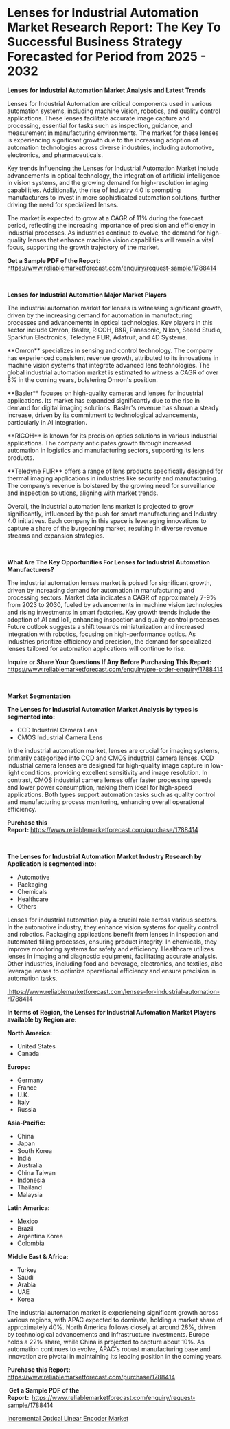 <p><h1>Lenses for Industrial Automation Market Research Report: The Key To Successful Business Strategy Forecasted for Period from 2025 - 2032</h1></p><p><strong>Lenses for Industrial Automation Market Analysis and Latest Trends</strong></p>
<p><p>Lenses for Industrial Automation are critical components used in various automation systems, including machine vision, robotics, and quality control applications. These lenses facilitate accurate image capture and processing, essential for tasks such as inspection, guidance, and measurement in manufacturing environments. The market for these lenses is experiencing significant growth due to the increasing adoption of automation technologies across diverse industries, including automotive, electronics, and pharmaceuticals.</p><p>Key trends influencing the Lenses for Industrial Automation Market include advancements in optical technology, the integration of artificial intelligence in vision systems, and the growing demand for high-resolution imaging capabilities. Additionally, the rise of Industry 4.0 is prompting manufacturers to invest in more sophisticated automation solutions, further driving the need for specialized lenses. </p><p>The market is expected to grow at a CAGR of 11% during the forecast period, reflecting the increasing importance of precision and efficiency in industrial processes. As industries continue to evolve, the demand for high-quality lenses that enhance machine vision capabilities will remain a vital focus, supporting the growth trajectory of the market.</p></p>
<p><strong>Get a Sample PDF of the Report:&nbsp;</strong> <a href="https://www.reliablemarketforecast.com/enquiry/request-sample/1788414?utm_campaign=1080&utm_medium=2&utm_source=Github&utm_content=ia&utm_term=13022025&utm_id=lenses-for-industrial-automation">https://www.reliablemarketforecast.com/enquiry/request-sample/1788414</a></p>
<p>&nbsp;</p>
<p><strong>Lenses for Industrial Automation Major Market Players</strong></p>
<p><p>The industrial automation market for lenses is witnessing significant growth, driven by the increasing demand for automation in manufacturing processes and advancements in optical technologies. Key players in this sector include Omron, Basler, RICOH, B&R, Panasonic, Nikon, Seeed Studio, Sparkfun Electronics, Teledyne FLIR, Adafruit, and 4D Systems.</p><p>**Omron** specializes in sensing and control technology. The company has experienced consistent revenue growth, attributed to its innovations in machine vision systems that integrate advanced lens technologies. The global industrial automation market is estimated to witness a CAGR of over 8% in the coming years, bolstering Omron's position.</p><p>**Basler** focuses on high-quality cameras and lenses for industrial applications. Its market has expanded significantly due to the rise in demand for digital imaging solutions. Basler's revenue has shown a steady increase, driven by its commitment to technological advancements, particularly in AI integration. </p><p>**RICOH** is known for its precision optics solutions in various industrial applications. The company anticipates growth through increased automation in logistics and manufacturing sectors, supporting its lens products. </p><p>**Teledyne FLIR** offers a range of lens products specifically designed for thermal imaging applications in industries like security and manufacturing. The company’s revenue is bolstered by the growing need for surveillance and inspection solutions, aligning with market trends.</p><p>Overall, the industrial automation lens market is projected to grow significantly, influenced by the push for smart manufacturing and Industry 4.0 initiatives. Each company in this space is leveraging innovations to capture a share of the burgeoning market, resulting in diverse revenue streams and expansion strategies.</p></p>
<p>&nbsp;</p>
<p><strong>What Are The Key Opportunities For Lenses for Industrial Automation Manufacturers?</strong></p>
<p><p>The industrial automation lenses market is poised for significant growth, driven by increasing demand for automation in manufacturing and processing sectors. Market data indicates a CAGR of approximately 7-9% from 2023 to 2030, fueled by advancements in machine vision technologies and rising investments in smart factories. Key growth trends include the adoption of AI and IoT, enhancing inspection and quality control processes. Future outlook suggests a shift towards miniaturization and increased integration with robotics, focusing on high-performance optics. As industries prioritize efficiency and precision, the demand for specialized lenses tailored for automation applications will continue to rise.</p></p>
<p><strong>Inquire or Share Your Questions If Any Before Purchasing This Report:</strong> <a href="https://www.reliablemarketforecast.com/enquiry/pre-order-enquiry/1788414?utm_campaign=1080&utm_medium=2&utm_source=Github&utm_content=ia&utm_term=13022025&utm_id=lenses-for-industrial-automation">https://www.reliablemarketforecast.com/enquiry/pre-order-enquiry/1788414</a></p>
<p>&nbsp;</p>
<p><strong>Market Segmentation</strong></p>
<p><strong>The Lenses for Industrial Automation Market Analysis by types is segmented into:</strong></p>
<p><ul><li>CCD Industrial Camera Lens</li><li>CMOS Industrial Camera Lens</li></ul></p>
<p><p>In the industrial automation market, lenses are crucial for imaging systems, primarily categorized into CCD and CMOS industrial camera lenses. CCD industrial camera lenses are designed for high-quality image capture in low-light conditions, providing excellent sensitivity and image resolution. In contrast, CMOS industrial camera lenses offer faster processing speeds and lower power consumption, making them ideal for high-speed applications. Both types support automation tasks such as quality control and manufacturing process monitoring, enhancing overall operational efficiency.</p></p>
<p><strong>Purchase this Report:&nbsp;</strong><a href="https://www.reliablemarketforecast.com/purchase/1788414?utm_campaign=1080&utm_medium=2&utm_source=Github&utm_content=ia&utm_term=13022025&utm_id=lenses-for-industrial-automation">https://www.reliablemarketforecast.com/purchase/1788414</a></p>
<p>&nbsp;</p>
<p><strong>The Lenses for Industrial Automation Market Industry Research by Application is segmented into:</strong></p>
<p><ul><li>Automotive</li><li>Packaging</li><li>Chemicals</li><li>Healthcare</li><li>Others</li></ul></p>
<p><p>Lenses for industrial automation play a crucial role across various sectors. In the automotive industry, they enhance vision systems for quality control and robotics. Packaging applications benefit from lenses in inspection and automated filling processes, ensuring product integrity. In chemicals, they improve monitoring systems for safety and efficiency. Healthcare utilizes lenses in imaging and diagnostic equipment, facilitating accurate analysis. Other industries, including food and beverage, electronics, and textiles, also leverage lenses to optimize operational efficiency and ensure precision in automation tasks.</p></p>
<p><a href="https://www.reliablemarketforecast.com/lenses-for-industrial-automation-r1788414?utm_campaign=1080&utm_medium=2&utm_source=Github&utm_content=ia&utm_term=13022025&utm_id=lenses-for-industrial-automation">&nbsp;https://www.reliablemarketforecast.com/lenses-for-industrial-automation-r1788414</a></p>
<p><strong>In terms of Region, the Lenses for Industrial Automation Market Players available by Region are:</strong></p>
<p>
    <p> <strong> North America: </strong>
        <ul>
            <li>United States</li>
            <li>Canada</li>
        </ul>
        </p> 
    <p> <strong> Europe: </strong>
        <ul>
            <li>Germany</li>
            <li>France</li>
            <li>U.K.</li>
            <li>Italy</li>
            <li>Russia</li>
        </ul>
        </p> 
    <p> <strong> Asia-Pacific: </strong>
        <ul>
            <li>China</li>
            <li>Japan</li>
            <li>South Korea</li>
            <li>India</li>
            <li>Australia</li>
            <li>China Taiwan</li>
            <li>Indonesia</li>
            <li>Thailand</li>
            <li>Malaysia</li>
        </ul>
        </p> 
    <p> <strong> Latin America: </strong>
        <ul>
            <li>Mexico</li>
            <li>Brazil</li>
            <li>Argentina Korea</li>
            <li>Colombia</li>
        </ul>
        </p> 
    <p> <strong> Middle East & Africa: </strong>
        <ul>
            <li>Turkey</li>
            <li>Saudi</li>
            <li>Arabia</li>
            <li>UAE</li>
            <li>Korea</li>
        </ul>
    </p>
    </p>
<p><p>The industrial automation market is experiencing significant growth across various regions, with APAC expected to dominate, holding a market share of approximately 40%. North America follows closely at around 28%, driven by technological advancements and infrastructure investments. Europe holds a 22% share, while China is projected to capture about 10%. As automation continues to evolve, APAC's robust manufacturing base and innovation are pivotal in maintaining its leading position in the coming years.</p></p>
<p><strong>Purchase this Report: </strong><a href="https://www.reliablemarketforecast.com/purchase/1788414?utm_campaign=1080&utm_medium=2&utm_source=Github&utm_content=ia&utm_term=13022025&utm_id=lenses-for-industrial-automation">https://www.reliablemarketforecast.com/purchase/1788414</a></p>
<p>&nbsp;<strong>Get a Sample PDF of the Report:&nbsp;&nbsp;</strong><a href="https://www.reliablemarketforecast.com/enquiry/request-sample/1788414?utm_campaign=1080&utm_medium=2&utm_source=Github&utm_content=ia&utm_term=13022025&utm_id=lenses-for-industrial-automation">https://www.reliablemarketforecast.com/enquiry/request-sample/1788414</a></p>
<p><strong></strong></p>
<p><p><a href="https://github.com/gdfhhhj/Market-Research-Report-List-7/blob/main/incremental-optical-linear-encoder-market.md?utm_campaign=1080&utm_medium=2&utm_source=Github&utm_content=ia&utm_term=13022025&utm_id=lenses-for-industrial-automation">Incremental Optical Linear Encoder Market</a></p></p>